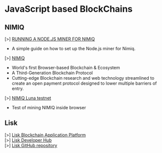 <!--- mdlinkc v0 -->
# JavaScript based BlockChains

## NIMIQ

\[\>\] [RUNNING A NODE.JS MINER FOR NIMIQ](http://nimiq.community/blog/setting-up-nodejs_miner/)<br />
  - A simple guide on how to set up the Node.js miner for Nimiq.

\[\>\] [NIMIQ](https://nimiq.com/)<br />
  - World's first Browser-based Blockchain & Ecosystem
  - A Third-Generation Blockchain Protocol
  - Cutting-edge Blockchain research and web technology streamlined to create an open
    payment protocol designed to lower multiple barriers of entry.

\[\>\] [NIMIQ Luna testnet](https://miner.nimiq.com/)<br />
  - Test of mining NIMIQ inside browser

## Lisk

\[\>\] [Lisk Blockchain Application Platform](https://lisk.io/)<br />
\[\>\] [Lisk Developer Hub](https://docs.lisk.io/docs)<br />
\[\>\] [Lisk GitHub repository](https://github.com/LiskHQ/lisk)<br />
